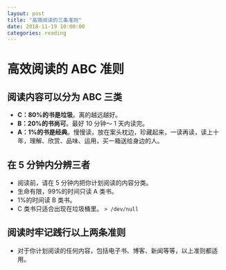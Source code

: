 ```yaml
---
layout: post
title: "高效阅读的三条准则"
date: 2018-11-19 10:00:00
categories: reading
---
```


# 高效阅读的 ABC 准则

## 阅读内容可以分为 ABC 三类

- **C：80%的书是垃圾**。离的越远越好。
- **B：20%的书尚可**。最好 10 分钟～ 1 天内读完。
- **A：1%的书是经典**。慢慢读，放在案头枕边，珍藏起来，一读再读，读上十年，理解、欣赏、品味、运用，买一箱送给身边的人。

## 在 5 分钟内分辨三者

- 阅读前，请在 5 分钟内把你计划阅读的内容分类。
- 生命有限，99%的时间只读 A 类书。
- 1%的时间读 B 类书。
- C 类书只适合出现在垃圾桶里。 `> /dev/null`

## 阅读时牢记践行以上两条准则

- 对于你计划阅读的任何内容，包括电子书、博客、新闻等等，以上准则都适用。
